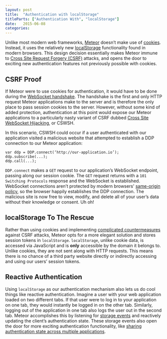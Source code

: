```yaml
---
layout: post
title:  "Authentication with localStorage"
titleParts: ["Authentication With", "localStorage"]
date:   2015-06-08
categories:
---
```


Unlike most modern web frameworks, [Meteor](https://www.meteor.com/) doesn’t make use of [cookies](https://developer.mozilla.org/en-US/Add-ons/Code_snippets/Cookies). Instead, it uses the relatively new [localStorage](https://developer.mozilla.org/en-US/docs/Web/API/Storage/LocalStorage) functionality found in modern browsers. This design decision essentially makes Meteor immune to [Cross Site Request Forgery (CSRF)](https://www.owasp.org/index.php/Cross-Site_Request_Forgery_%28CSRF%29) attacks, and opens the door to exciting new authentication features not previously possible with cookies.

## CSRF Proof

If Meteor were to use cookies for authentication, it would have to be done during the [WebSocket handshake](http://en.wikipedia.org/wiki/WebSocket#WebSocket_protocol_handshake). The handshake is the first and only HTTP request Meteor applications make to the server and is therefore the only place to pass session cookies to the server. However, without some kind of added protection, authentication at this point would expose our Meteor applications to a particularly nasty variant of CSRF dubbed [Cross Site WebSocket Hijacking](https://www.christian-schneider.net/CrossSiteWebSocketHijacking.html), or CSWSH. 

In this scenario, CSWSH could occur if a user authenticated with our application visited a malicious website that attempted to establish a DDP connection to our Meteor application:

<pre class="language-javascript"><code class="language-javascript">var ddp = DDP.connect(‘http://our-application.io’);
ddp.subscribe(...);
ddp.call(...);
</code></pre>

<code class="language-javascript">DDP.connect</code> makes a <code class="language-*">GET</code> request to our application’s WebSocket endpoint, passing along our session cookie. The <code class="language-*">GET</code> request returns with a <code class="language-*">101 Switching Protocols</code> response and the WebSocket is established. WebSocket connections aren’t protected by modern browsers' [same-origin policy](https://developer.mozilla.org/en-US/docs/Web/Security/Same-origin_policy), so the browser happily establishes the DDP connection. The malicious site is now free to view, modify, and delete all of your user’s data without their knowledge or consent. Uh oh!

## localStorage To The Rescue

Rather than using cookies and implementing [complicated countermeasures](https://www.owasp.org/index.php/Cross-Site_Request_Forgery_%28CSRF%29_Prevention_Cheat_Sheet) against CSRF attacks, Meteor opts for a more elegant solution and stores session tokens in <code class="language-javascript">localStorage</code>. <code class="language-javascript">localStorage</code>, unlike cookie data, is accessed via JavaScript and is __only__ accessible by the domain it belongs to. Unlike cookies, they are not sent along with HTTP requests. This means there is no chance of a third party website directly or indirectly accessing and using our users’ session tokens.

## Reactive Authentication

Using <code class="language-javascript">localStorage</code> as our authentication mechanism also lets us do cool things like reactive authentication. Imagine a user with your web application loaded on two different tabs. If that user were to log in to your application on one tab, they would instantly be logged in on the other tab. Similarly, logging out of the application in one tab also logs the user out in the second tab. Meteor accomplishes this by listening for [storage events](https://developer.mozilla.org/en-US/docs/Web/Events/storage) and reactively updating the client’s authentication state. These storage events also open the door for more exciting authentication functionality, like [sharing authentication state across multiple applications](https://github.com/AdmitHub/meteor-shared-auth).
